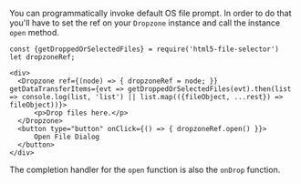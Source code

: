 You can programmatically invoke default OS file prompt. In order to do that you'll have to set the ref on your `Dropzone` instance and call the instance `open` method.

```
const {getDroppedOrSelectedFiles} = require('html5-file-selector')
let dropzoneRef;

<div>
  <Dropzone ref={(node) => { dropzoneRef = node; }} getDataTransferItems={evt => getDroppedOrSelectedFiles(evt).then(list => console.log(list, 'list') || list.map(({fileObject, ...rest}) => fileObject))}>
      <p>Drop files here.</p>
  </Dropzone>
  <button type="button" onClick={() => { dropzoneRef.open() }}>
      Open File Dialog
  </button>
</div>
```

The completion handler for the `open` function is also the `onDrop` function.
